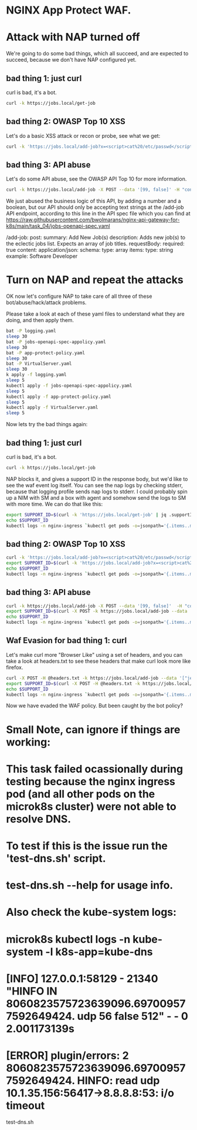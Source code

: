 # NGINX App Protect WAF. 

# Attack with NAP turned off

We're going to do some bad things, which all succeed, and are expected to succeed, because we don't have NAP configured yet.

bad thing 1: just curl
----------------------
curl is bad, it's a bot. 

```bash
curl -k https://jobs.local/get-job
```

bad thing 2: OWASP Top 10 XSS
------------------------------
Let's do a basic XSS attack or recon or probe, see what we get:

```bash
curl -k 'https://jobs.local/add-job?x=<script>cat%20/etc/passwd</script>' --data '["jet pilot"]' -H "content-type: application/json"
```

bad thing 3: API abuse
----------------------------------
Let's do some API abuse, see the OWASP API Top 10 for more information.

```bash
curl -k https://jobs.local/add-job -X POST --data '[99, false]' -H "content-type: application/json"
```

We just abused the business logic of this API, by adding a number and a boolean, but our API should only be accepting text strings at the /add-job API endpoint, according to this line in the API spec file which you can find at https://raw.githubusercontent.com/bwolmarans/nginx-api-gateway-for-k8s/main/task_04/jobs-openapi-spec.yaml

  /add-job:
    post:
      summary: Add New Job(s)
      description: Adds new job(s) to the eclectic jobs list. Expects an array of job titles.
      requestBody:
        required: true
        content:
          application/json:
            schema:
              type: array
              items:
                type: string
                example: Software Developer


# Turn on NAP and repeat the attacks

OK now let's configure NAP to take care of all three of these bot/abuse/hack/attack problems.

Please take a look at each of these yaml files to understand what they are doing, and then apply them.

```bash
bat -P logging.yaml
sleep 30
bat -P jobs-openapi-spec-appolicy.yaml
sleep 30
bat -P app-protect-policy.yaml
sleep 30
bat -P VirtualServer.yaml
sleep 30
k apply -f logging.yaml
sleep 5
kubectl apply -f jobs-openapi-spec-appolicy.yaml
sleep 5
kubectl apply -f app-protect-policy.yaml
sleep 5
kubectl apply -f VirtualServer.yaml
sleep 5
```
Now lets try the bad things again:


bad thing 1: just curl
----------------------
curl is bad, it's a bot. 

```bash
curl -k https://jobs.local/get-job
```

NAP blocks it, and gives a support ID in the response body, but we'd like to see the waf event log itself.
You can see the nap logs by checking stderr, because that logging profile sends nap logs to stderr.
I could probably spin up a NIM with SM and a box with agent and somehow send the logs to SM with more time.
We can do that like this:

```bash
export SUPPORT_ID=$(curl -k 'https://jobs.local/get-job' | jq .supportID)
echo $SUPPORT_ID
kubectl logs -n nginx-ingress `kubectl get pods -o=jsonpath='{.items..metadata.name}' -n nginx-ingress` | grep $SUPPORT_ID | sed 's/,/\n/g' | grep ^violations=
```


bad thing 2: OWASP Top 10 XSS
------------------------------

```bash
curl -k 'https://jobs.local/add-job?x=<script>cat%20/etc/passwd</script>' --data '["jet pilot"]' -H "content-type: application/json"
export SUPPORT_ID=$(curl -k 'https://jobs.local/add-job?x=<script>cat%20/etc/passwd</script>' --data '["jet pilot"]' -H "content-type: application/json" | jq .supportID)
echo $SUPPORT_ID
kubectl logs -n nginx-ingress `kubectl get pods -o=jsonpath='{.items..metadata.name}' -n nginx-ingress` | grep $SUPPORT_ID | sed 's/,/\n/g' | grep ^violations=
```

bad thing 3: API abuse
----------------------------------

```bash
curl -k https://jobs.local/add-job -X POST --data '[99, false]'  -H "content-type: application/json"
export SUPPORT_ID=$(curl -X POST -k https://jobs.local/add-job --data '[99, false]'  -H "content-type: application/json" | jq .supportID)
echo $SUPPORT_ID
kubectl logs -n nginx-ingress `kubectl get pods -o=jsonpath='{.items..metadata.name}' -n nginx-ingress` | grep $SUPPORT_ID | sed 's/,/\n/g' | grep ^violations=
```

Waf Evasion for bad thing 1: curl
--------------------------------------
Let's make curl more "Browser Like" using a set of headers, and you can take a look at headers.txt to see these headers that make curl look more like firefox.

```bash
curl -X POST -H @headers.txt -k https://jobs.local/add-job --data '["jet pilot"]' -H "content-type: application/json"
export SUPPORT_ID=$(curl -X POST -H @headers.txt -k https://jobs.local/add-job --data '["jet pilot"]' -H "content-type: application/json" | jq .supportID)
echo $SUPPORT_ID
kubectl logs -n nginx-ingress `kubectl get pods -o=jsonpath='{.items..metadata.name}' -n nginx-ingress` | grep $SUPPORT_ID | sed 's/,/\n/g' | grep ^violations=
```



Now we have evaded the WAF policy.  But been caught by the bot policy?










# Small Note, can ignore if things are working:
# This task failed ocassionally during testing because the nginx ingress pod (and all other pods on the microk8s cluster) were not able to resolve DNS.
#
# To test if this is the issue run the 'test-dns.sh' script.
# test-dns.sh --help for usage info.
# 
# Also check the kube-system logs:
# microk8s kubectl logs -n kube-system -l k8s-app=kube-dns
# [INFO] 127.0.0.1:58129 - 21340 "HINFO IN 8060823575723639096.697009577592649424. udp 56 false 512" - - 0 2.001173139s
# [ERROR] plugin/errors: 2 8060823575723639096.697009577592649424. HINFO: read udp 10.1.35.156:56417->8.8.8.8:53: i/o timeout

test-dns.sh
